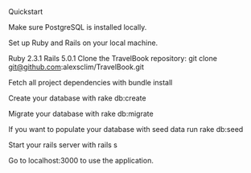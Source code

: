Quickstart

Make sure PostgreSQL is installed locally.

Set up Ruby and Rails on your local machine.

Ruby 2.3.1
Rails 5.0.1
Clone the TravelBook repository: git clone git@github.com:alexsclim/TravelBook.git

Fetch all project dependencies with bundle install

Create your database with rake db:create

Migrate your database with rake db:migrate

If you want to populate your database with seed data run rake db:seed

Start your rails server with rails s

Go to localhost:3000 to use the application.

